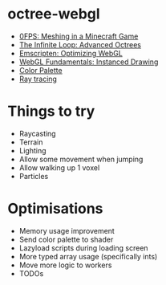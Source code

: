 # octree-webgl

- [0FPS: Meshing in a Minecraft Game](https://0fps.net/2012/06/30/meshing-in-a-minecraft-game/)
- [The Infinite Loop: Advanced Octrees](https://geidav.wordpress.com/2014/07/18/advanced-octrees-1-preliminaries-insertion-strategies-and-max-tree-depth/)
- [Emscripten: Optimizing WebGL](https://emscripten.org/docs/optimizing/Optimizing-WebGL.html)
- [WebGL Fundamentals: Instanced Drawing](https://webglfundamentals.org/webgl/lessons/webgl-instanced-drawing.html)
- [Color Palette](https://lospec.com/palette-list/zughy-32)
- [Ray tracing](http://www.cse.yorku.ca/~amana/research/grid.pdf)

# Things to try

- Raycasting
- Terrain
- Lighting
- Allow some movement when jumping
- Allow walking up 1 voxel
- Particles

# Optimisations

- Memory usage improvement
- Send color palette to shader
- Lazyload scripts during loading screen
- More typed array usage (specifically ints)
- Move more logic to workers
- TODOs

